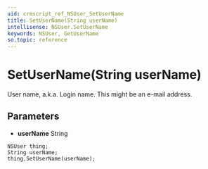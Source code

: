 ```yaml
---
uid: crmscript_ref_NSUser_SetUserName
title: SetUserName(String userName)
intellisense: NSUser.SetUserName
keywords: NSUser, GetUserName
so.topic: reference
---
```


# SetUserName(String userName)

User name, a.k.a. Login name. This might be an e-mail address.

## Parameters

* **userName** String

```crmscript
NSUser thing;
String userName;
thing.SetUserName(userName);
```

